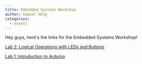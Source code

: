 ```yaml
---
title: Embedded Systems Workshop
author: Samuel Hong
categories:
  - events
---
```


Hey guys, here's the links for the Embedded Systems Workshop!

<a href="https://docs.google.com/a/ucr.edu/document/d/1AoUmd3iuZzcYfVshHGbdaMoDjb53GsWBNRzWNANpaaA/">Lab 2: Logical Operations with LEDs and Buttons</a>

<a href="https://docs.google.com/document/d/1PU_gdCIRmnRJ9Z2UmudJjJ5u8eWUwjnX3QCDIh1aRuU/">Lab 1: Introduction to Arduino</a>
